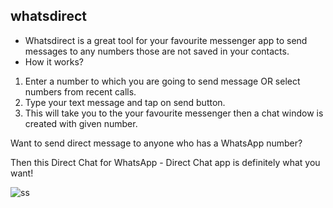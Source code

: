 ## whatsdirect

- Whatsdirect is a great tool for your favourite messenger app to send messages to any numbers those are not saved in your contacts.
- How it works?
1. Enter a number to which you are going to send message OR select numbers from recent calls.
2. Type your text message and tap on send button.
3. This will take you to the your favourite messenger then a chat window is created with given number.

Want to send direct message to anyone who has a WhatsApp number?

Then this Direct Chat for WhatsApp - Direct Chat app is definitely what you want!

![ss](https://user-images.githubusercontent.com/48353166/96476139-7e44fa00-1252-11eb-9b31-9dfc8a8f1367.jpeg)
